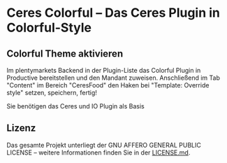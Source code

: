 # Ceres Colorful – Das Ceres Plugin in Colorful-Style

<div class="container-toc"></div>

## Colorful Theme aktivieren

Im plentymarkets Backend in der Plugin-Liste das Colorful Plugin in Productive bereitstellen und den Mandant zuweisen.
Anschließend im Tab "Content" im Bereich "CeresFood" den Haken bei "Template: Override style" setzen, speichern, fertig!

<div class="alert alert-info" role="alert">
    Sie benötigen das Ceres und IO Plugin als Basis
</div>

## Lizenz

Das gesamte Projekt unterliegt der GNU AFFERO GENERAL PUBLIC LICENSE – weitere Informationen finden Sie in der [LICENSE.md](https://github.com/plentymarkets/plugin-ceres/blob/stable/LICENSE.md).
